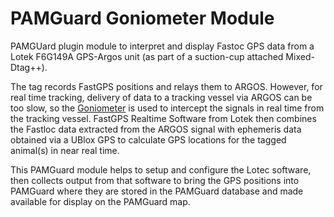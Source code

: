 # PAMGuard Goniometer Module

PAMGUard plugin module to interpret and display Fastoc GPS data from a Lotek F6G149A GPS-Argos unit (as part of a suction-cup attached Mixed-Dtag++).

The tag records FastGPS positions and relays them to ARGOS. However, for real time tracking, delivery of data to a tracking vessel via ARGOS can be too slow, so the 
[Goniometer](https://www.argos-system.org/products/platform-finder-goniometer/) is used to intercept the signals in real time from the tracking vessel. 
FastGPS Realtime Software from Lotek then combines the Fastloc data extracted from the ARGOS signal with ephemeris data obtained via a UBlox GPS to calculate
GPS locations for the tagged animal(s) in near real time. 

This PAMGuard module helps to setup and configure the Lotec software, then collects output from that software to bring the GPS positions into PAMGuard where they 
are stored in the PAMGuard database and made available for display on the PAMGuard map. 
